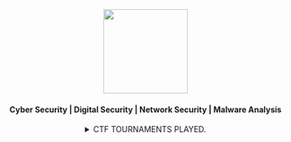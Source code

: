 <div align="center">
   <img height="150" src="https://github.com/x03ee/x03ee/blob/main/settings.gif" />
</div>
<h4 align="center">Cyber Security | Digital Security | Network Security | Malware Analysis</h4>
<details>
   <summary align="center">CTF TOURNAMENTS PLAYED.</summary>
   <div align="center">
      <table>
         <tr>
            <th>CTF</th>
            <th>Rank</th>
         </tr>
         <tr>
            <td>EKOPARTYCTF 2024</td>
            <td>162/458</td>
         </tr>
         <tr>
            <td>4T$CTF 2024</td>
            <td>57/337</td>
         </tr>
         <tr>
            <td>BlueHensCTF 2024</td>
            <td>125/498</td>
         </tr>
         <tr>
            <td>cruXipher 2024</td>
            <td>38/365</td>
         </tr>
         <tr>
            <td>QuestconCTF 2024</td>
            <td>157/459</td>
         </tr>
         <tr>
            <td>SunshineCTF 2024</td>
            <td>206/642</td>
         </tr>
         <tr>
            <td>DEADFACE CTF 2024</td>
            <td>224/1215</td>
         </tr>
         <tr>
            <td>TCP1P CTF2024</td>
            <td>190/396</td>
         </tr>
         <tr>
            <td>BuckeyeCTF 2024</td>
            <td>90/648</td>
         </tr>
         <tr>
            <td>IRON CTF 2024</td>
            <td>273/1033</td>
         </tr>
      </table>
   </div>
</details>

